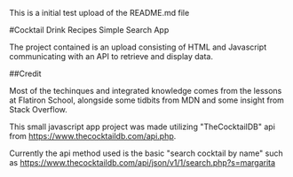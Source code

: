 This is a initial test upload of the README.md file

#Cocktail Drink Recipes Simple Search App

The project contained is an upload consisting of HTML and Javascript communicating with an API to retrieve and display data.  

##Credit

Most of the techinques and integrated knowledge comes from the lessons at Flatiron School, alongside some tidbits from MDN and some insight from Stack Overflow.

This small javascript app project was made utilizing "TheCocktailDB" api from https://www.thecocktaildb.com/api.php.

Currently the api method used is the basic "search cocktail by name" such as https://www.thecocktaildb.com/api/json/v1/1/search.php?s=margarita


